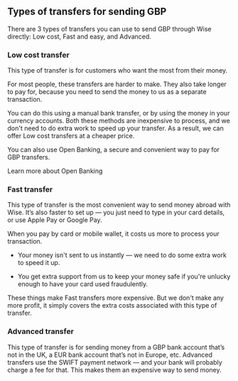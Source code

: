## Types of transfers for sending GBP  
There are 3 types of transfers you can use to send GBP through Wise directly: Low cost, Fast and easy, and Advanced.

### Low cost transfer

This type of transfer is for customers who want the most from their money. 

For most people, these transfers are harder to make. They also take longer to pay for, because you need to send the money to us as a separate transaction. 

You can do this using a manual bank transfer, or by using the money in your currency accounts. Both these methods are inexpensive to process, and we don't need to do extra work to speed up your transfer. As a result, we can offer Low cost transfers at a cheaper price.

You can also use Open Banking, a secure and convenient way to pay for GBP transfers. 

Learn more about Open Banking

### Fast transfer

This type of transfer is the most convenient way to send money abroad with Wise. It’s also faster to set up — you just need to type in your card details, or use Apple Pay or Google Pay.

When you pay by card or mobile wallet, it costs us more to process your transaction. 

  * Your money isn't sent to us instantly — we need to do some extra work to speed it up.

  * You get extra support from us to keep your money safe if you're unlucky enough to have your card used fraudulently.




These things make Fast transfers more expensive. But we don't make any more profit, it simply covers the extra costs associated with this type of transfer.

### Advanced transfer

This type of transfer is for sending money from a GBP bank account that’s not in the UK, a EUR bank account that’s not in Europe, etc. Advanced transfers use the SWIFT payment network — and your bank will probably charge a fee for that. This makes them an expensive way to send money.